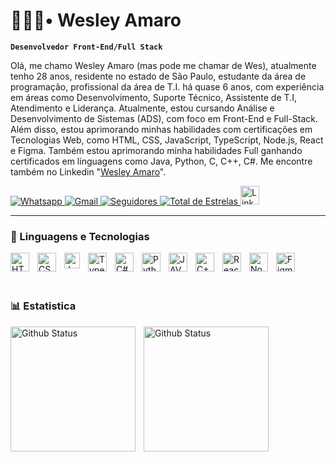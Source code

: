 # 👨🏾‍💻• Wesley Amaro

**`Desenvolvedor Front-End/Full Stack`**

Olá, me chamo Wesley Amaro (mas pode me chamar de Wes), atualmente tenho 28 anos, residente no estado de São Paulo, estudante da área de programação, profissional da área de T.I. há quase 6 anos, com experiência em áreas como Desenvolvimento, Suporte Técnico, Assistente de T.I, Atendimento e Liderança. Atualmente, estou cursando Análise e Desenvolvimento de Sistemas (ADS), com foco em Front-End e Full-Stack. Além disso, estou aprimorando minhas habilidades com certificações em Tecnologias Web, como HTML, CSS, JavaScript, TypeScript, Node.js, React e Figma. Também estou aprimorando minha habilidades Full ganhando certificados em linguagens como Java, Python, C, C++, C#. Me encontre também no Linkedin "[Wesley Amaro](htpps://www.linkedin.com/in/wesley-amaro)".


   <p align="left">
      <a href="https://wa.me/<+5513981726612>">
         <img alt="Whatsapp" title="Fale Comigo" src="https://custom-icon-badges.demolab.com/badge/-+55 13 98172 6612-green?style=for-the-badge&logo=phone&logoColor=white"/>
         </a>
      <a href="mailto:wesley.amaro.1@gmail.com">
         <img alt="Gmail" title="Escreva para Mim" src="https://custom-icon-badges.demolab.com/badge/-wesley.amaro.1@gmail.com-red?style=for-the-badge&logo=mention&logoColor=white"/>
         </a> 
      <a href="https://github.com/pohawesleyp?tab=followers">
         <img alt="Seguidores" title="Me siga no Github" src="https://custom-icon-badges.demolab.com/github/followers/pohawesleyp?color=pink&labelColor=pink&style=for-the-badge&logo=github&label=seguidores&logoColor=black"/>
         </a>
      <a href="https://github.com/pohawesleyp?tab=repositories&sort=stargazers">
         <img alt="Total de Estrelas" title="Total de Estrelas no GitHub" src="https://custom-icon-badges.demolab.com/github/stars/pohawesleyp?color=yellow&style=for-the-badge&labelColor=yellow&logo=star&label=estrelas"/>
         </a>
         <a href="https://www.linkedin.com/in/wesley-amaro">
         <img alt="Linkedin" title="Conecte-se Comigo" width="30px" src="https://cdn.jsdelivr.net/gh/devicons/devicon@latest/icons/linkedin/linkedin-original.svg" />
         </a>
   </p>

   ---

### 🤖 Linguagens e Tecnologias

<img
align="left"
alt="HTML"
title="HTML"
width="30px"
style="padding-right: 10px"
src="https://cdn.jsdelivr.net/gh/devicons/devicon@latest/icons/html5/html5-original-wordmark.svg" />

<img
align="left"
alt="CSS"
title="CSS"
width="30px"
style="padding-right: 10px"
src="https://cdn.jsdelivr.net/gh/devicons/devicon@latest/icons/css3/css3-original-wordmark.svg" />

<img
align="left"
alt="JavaScript"
title="JavaScript"
width="25px"
style="padding-right: 10px"
src="https://cdn.jsdelivr.net/gh/devicons/devicon@latest/icons/javascript/javascript-original.svg" />

<img
align="left"
alt="TypeScript"
title="TypeScript"
width="30px"
style="padding-right: 10px"
src="https://cdn.jsdelivr.net/gh/devicons/devicon@latest/icons/typescript/typescript-original.svg" />

<img
align="left"
alt="C#"
title="C#"
width="30px"
style="padding-right: 10px"
src="https://cdn.jsdelivr.net/gh/devicons/devicon@latest/icons/csharp/csharp-original.svg" />

<img
align="left"
alt="Python"
title="Python"
width="30px"
style="padding-right: 10px"
src="https://cdn.jsdelivr.net/gh/devicons/devicon@latest/icons/python/python-original.svg" />

<img
align="left"
alt="JAVA"
title="JAVA"
width="30px"
style="padding-right: 10px"
src="https://cdn.jsdelivr.net/gh/devicons/devicon@latest/icons/java/java-original-wordmark.svg" />

<img
align="left"
alt="C++"
title="C++"
width="30px"
style="padding-right: 10px"
src="https://cdn.jsdelivr.net/gh/devicons/devicon@latest/icons/cplusplus/cplusplus-original.svg" />

<img
align="left"
alt="React"
title="React"
width="30px"
style="padding-right: 10px"
src="https://cdn.jsdelivr.net/gh/devicons/devicon@latest/icons/react/react-original.svg" />

<img
align="left"
alt="Node.js"
title="Node.js"
width="30px"
style="padding-right: 10px"
src="https://cdn.jsdelivr.net/gh/devicons/devicon@latest/icons/nodejs/nodejs-original-wordmark.svg" />

<img
align="left"
alt="Figma"
title="Figma"
width="30px"
style="padding-right: 10px"
src="https://cdn.jsdelivr.net/gh/devicons/devicon@latest/icons/figma/figma-original.svg" />


 <br/>
 <br/>
 <br/>

### 📊 Estatistica

<img
align="left"
alt="Github Status"
title="Github Status"
height="200"
style="padding-right: 10px"
src="https://github-readme-stats.vercel.app/api?username=pohawesleyp&show_icons=true&theme=tokyonight&include_all_commits=true&local=pt-br" />

<img
align="left"
alt="Github Status"
title="Github Status"
height="200"
style="padding-right: 10px"
src="https://github-readme-stats.vercel.app/api/top-langs/?username=pohawesleyp&theme=tokyonight&custom_tittle=Tecnologias&langs_count=9" />
